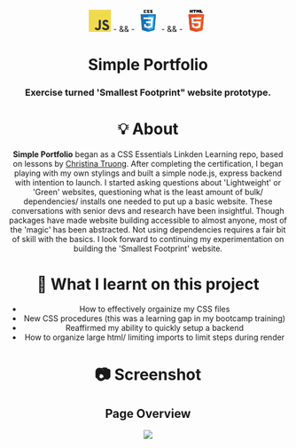 <!-- TITLE -->
<div align="center">
<p>
  <img src="https://raw.githubusercontent.com/github/explore/80688e429a7d4ef2fca1e82350fe8e3517d3494d/topics/javascript/javascript.png" height="40" width="40"> - && - <img src="https://raw.githubusercontent.com/github/explore/80688e429a7d4ef2fca1e82350fe8e3517d3494d/topics/css/css.png" height="40" width="40"> - && - <img src="https://raw.githubusercontent.com/github/explore/80688e429a7d4ef2fca1e82350fe8e3517d3494d/topics/html/html.png" height="40" width="40">
</p>

<h1>Simple Portfolio</h1>
<h3>Exercise turned 'Smallest Footprint" website prototype.</h3>



# 💡 About

<b>Simple Portfolio</b> began as a CSS Essentials Linkden Learning repo, based on lessons by <a href="https://www.linkedin.com/learning/instructors/christina-truong">Christina Truong</a>. After completing the certification, I began playing with my own stylings and built a simple node.js, express backend with intention to launch. I started asking questions about 'Lightweight' or 'Green' websites, questioning what is the least amount of bulk/ dependencies/ installs one needed to put up a basic website. These conversations with senior devs and research have been insightful. Though packages have made website building accessible to almost anyone, most of the 'magic' has been abstracted. Not using dependencies requires a fair bit of skill with the basics. I look forward to continuing my experimentation on building the 'Smallest Footprint' website.

# 🌟 What I learnt on this project
- How to effectively orgainize my CSS files
- New CSS procedures (this was a learning gap in my bootcamp training)
- Reaffirmed my ability to quickly setup a backend
- How to organize large html/ limiting imports to limit steps during render

# 📷  Screenshot

## Page Overview


![](https://github.com/MrinalN/css-html-portfolio/blob/master/Ex_Files_CSS_EssT/css-portfolio/public/images/css-portfolio.gif)
